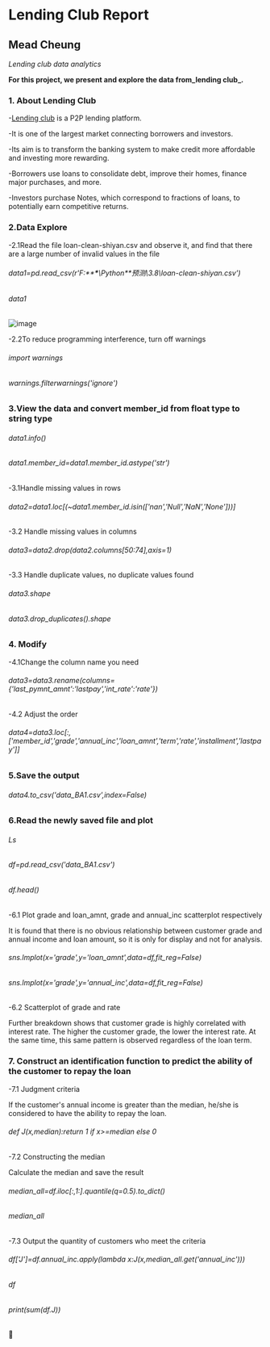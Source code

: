 # Lending Club Report
## Mead Cheung
*Lending club data analytics*

**For this project, we present and explore the data from_lending club_.**

### 1. About Lending Club

-[Lending club](https://www.lendingclub.com/) is a P2P lending platform.

-It is one of the largest market connecting borrowers and investors.

-Its aim is to transform the banking system to make credit more affordable and investing more rewarding.

-Borrowers use loans to consolidate debt, improve their homes, finance major purchases, and more.

-Investors purchase Notes, which correspond to fractions of loans, to potentially earn competitive returns.


### 2.Data Explore

-2.1Read the file loan-clean-shiyan.csv and observe it, and find that there are a large number of invalid values in the file
###### data1=pd.read_csv(r'F:\****\***\Python\**预测\3.8\loan-clean-shiyan.csv')
###### data1

![image](https://github.com/mead0501/lendingclubReport/edit/master/README.md/images/1.png)

-2.2To reduce programming interference, turn off warnings

###### import warnings

###### warnings.filterwarnings('ignore')

### 3.View the data and convert member_id from float type to string type

###### data1.info()
###### data1.member_id=data1.member_id.astype('str')

-3.1Handle missing values in rows

###### data2=data1.loc[(~data1.member_id.isin(['nan','Null','NaN','None']))]

-3.2 Handle missing values in columns

###### data3=data2.drop(data2.columns[50:74],axis=1)

-3.3 Handle duplicate values, no duplicate values found

###### data3.shape

###### data3.drop_duplicates().shape

### 4. Modify

-4.1Change the column name you need

###### data3=data3.rename(columns={'last_pymnt_amnt':'lastpay','int_rate':'rate'})

-4.2 Adjust the order

###### data4=data3.loc[:,['member_id','grade','annual_inc','loan_amnt','term','rate','installment','lastpay']]

### 5.Save the output

###### data4.to_csv('data_BA1.csv',index=False)

### 6.Read the newly saved file and plot

###### Ls

###### df=pd.read_csv('data_BA1.csv')

###### df.head()

-6.1 Plot grade and loan_amnt, grade and annual_inc scatterplot respectively

It is found that there is no obvious relationship between customer grade and annual income and loan amount, so it is only for display and not for analysis.

###### sns.lmplot(x='grade',y='loan_amnt',data=df,fit_reg=False)

###### sns.lmplot(x='grade',y='annual_inc',data=df,fit_reg=False)

-6.2 Scatterplot of grade and rate

Further breakdown shows that customer grade is highly correlated with interest rate. The higher the customer grade, the lower the interest rate. At the same time, this same pattern is observed regardless of the loan term.

### 7. Construct an identification function to predict the ability of the customer to repay the loan

-7.1 Judgment criteria

If the customer's annual income is greater than the median, he/she is considered to have the ability to repay the loan.

###### def J(x,median):return 1 if x>=median else 0

-7.2 Constructing the median

Calculate the median and save the result

###### median_all=df.iloc[:,1:].quantile(q=0.5).to_dict()

###### median_all

-7.3 Output the quantity of customers who meet the criteria

###### df['J']=df.annual_inc.apply(lambda x:J(x,median_all.get('annual_inc')))

###### df

###### print(sum(df.J))
🙌
